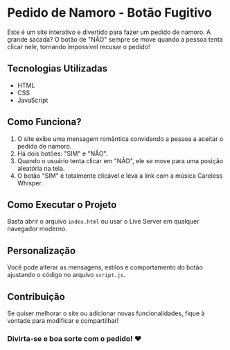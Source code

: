 # Pedido de Namoro - Botão Fugitivo

Este é um site interativo e divertido para fazer um pedido de namoro. A grande sacada? O botão de "NÃO" sempre se move quando a pessoa tenta clicar nele, tornando impossível recusar o pedido!

## Tecnologias Utilizadas
- HTML
- CSS
- JavaScript

## Como Funciona?
1. O site exibe uma mensagem romântica convidando a pessoa a aceitar o pedido de namoro.
2. Há dois botões: "SIM" e "NÃO".
3. Quando o usuário tenta clicar em "NÃO", ele se move para uma posição aleatória na tela.
4. O botão "SIM" é totalmente clicável e leva a link com a música Careless Whisper.

## Como Executar o Projeto
Basta abrir o arquivo `index.html` ou usar o Live Server em qualquer navegador moderno.

## Personalização
Você pode alterar as mensagens, estilos e comportamento do botão ajustando o código no arquivo `script.js`.

## Contribuição
Se quiser melhorar o site ou adicionar novas funcionalidades, fique à vontade para modificar e compartilhar!

### Divirta-se e boa sorte com o pedido! ❤️

